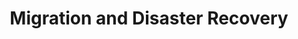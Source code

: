 ---
title: "Migration and Disaster Recovery"
linkTitle: "Migration and Disaster Recovery"
keywords: cloud, backup, restore, snapshot, DR, migration, px-motion
series: px-motion
---